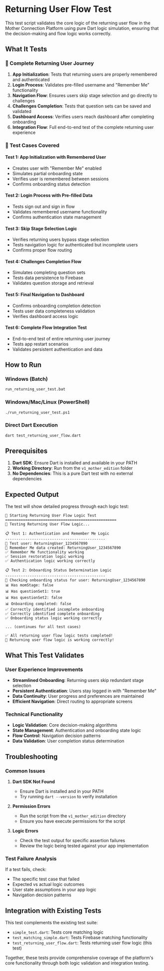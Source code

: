 # Returning User Flow Test

This test script validates the core logic of the returning user flow in the Mother Connection Platform using pure Dart logic simulation, ensuring that the decision-making and flow logic works correctly.

## What It Tests

### 🔄 Complete Returning User Journey
1. **App Initialization**: Tests that returning users are properly remembered and authenticated
2. **Login Process**: Validates pre-filled username and "Remember Me" functionality  
3. **Navigation Flow**: Ensures users skip stage selection and go directly to challenges
4. **Challenges Completion**: Tests that question sets can be saved and validated
5. **Dashboard Access**: Verifies users reach dashboard after completing onboarding
6. **Integration Flow**: Full end-to-end test of the complete returning user experience

### 🧪 Test Cases Covered

#### Test 1: App Initialization with Remembered User
- Creates user with "Remember Me" enabled
- Simulates partial onboarding state
- Verifies user is remembered between sessions
- Confirms onboarding status detection

#### Test 2: Login Process with Pre-filled Data  
- Tests sign out and sign in flow
- Validates remembered username functionality
- Confirms authentication state management

#### Test 3: Skip Stage Selection Logic
- Verifies returning users bypass stage selection
- Tests navigation logic for authenticated but incomplete users
- Confirms proper flow routing

#### Test 4: Challenges Completion Flow
- Simulates completing question sets
- Tests data persistence to Firebase
- Validates question storage and retrieval

#### Test 5: Final Navigation to Dashboard
- Confirms onboarding completion detection
- Tests user data completeness validation
- Verifies dashboard access logic

#### Test 6: Complete Flow Integration Test
- End-to-end test of entire returning user journey
- Tests app restart scenarios
- Validates persistent authentication and data

## How to Run

### Windows (Batch)
```bash
run_returning_user_test.bat
```

### Windows/Mac/Linux (PowerShell)
```bash
./run_returning_user_test.ps1
```

### Direct Dart Execution
```bash
dart test_returning_user_flow.dart
```

## Prerequisites

1. **Dart SDK**: Ensure Dart is installed and available in your PATH
2. **Working Directory**: Run from the `v1_mother_edition` folder
3. **No Dependencies**: This is a pure Dart test with no external dependencies

## Expected Output

The test will show detailed progress through each logic test:

```
🔄 Starting Returning User Flow Logic Test
==================================================
🧪 Testing Returning User Flow Logic...

📋 Test 1: Authentication and Remember Me Logic
---------------------------------------------
👤 Test user: ReturningUser_1234567890
💾 Remember Me data created: ReturningUser_1234567890
✅ Remember Me functionality working
✅ Session restoration logic working
✅ Authentication logic working correctly

📋 Test 2: Onboarding Status Determination Logic
---------------------------------------------
👤 Checking onboarding status for user: ReturningUser_1234567890
📊 Has momStage: false
📊 Has questionSet1: true
📊 Has questionSet2: false
📊 Onboarding completed: false
✅ Correctly identified incomplete onboarding
✅ Correctly identified complete onboarding
✅ Onboarding status logic working correctly

... (continues for all test cases)

✅ All returning user flow logic tests completed!
🎉 Returning user flow logic is working correctly!
```

## What This Test Validates

### User Experience Improvements
- **Streamlined Onboarding**: Returning users skip redundant stage selection
- **Persistent Authentication**: Users stay logged in with "Remember Me"
- **Data Continuity**: User progress and preferences are maintained
- **Efficient Navigation**: Direct routing to appropriate screens

### Technical Functionality
- **Logic Validation**: Core decision-making algorithms
- **State Management**: Authentication and onboarding state logic
- **Flow Control**: Navigation decision patterns
- **Data Validation**: User completion status determination

## Troubleshooting

### Common Issues

1. **Dart SDK Not Found**
   - Ensure Dart is installed and in your PATH
   - Try running `dart --version` to verify installation

2. **Permission Errors**
   - Run the script from the `v1_mother_edition` directory
   - Ensure you have execute permissions for the script

3. **Logic Errors**
   - Check the test output for specific assertion failures
   - Review the logic being tested against your app implementation

### Test Failure Analysis

If a test fails, check:
- The specific test case that failed
- Expected vs actual logic outcomes
- User state assumptions in your app logic
- Navigation decision patterns

## Integration with Existing Tests

This test complements the existing test suite:
- `simple_test.dart`: Tests core matching logic
- `test_matching_simple.dart`: Tests Firebase matching functionality  
- `test_returning_user_flow.dart`: Tests returning user flow logic (this test)

Together, these tests provide comprehensive coverage of the platform's core functionality through both logic validation and integration testing. 